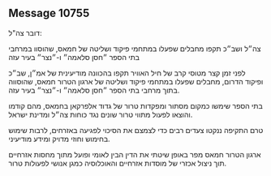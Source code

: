 ## Message 10755

דובר צה"ל:

צה״ל ושב״כ תקפו מחבלים שפעלו במתחמי פיקוד ושליטה של חמאס, שהוסוו במרחבי בתי הספר ״חסן סלאמה״ ו-״נצר״ בעיר עזה

לפני זמן קצר מטוסי קרב של חיל האוויר תקפו בהכוונה מודיעינית של אמ״ן, שב״כ ופיקוד הדרום, מחבלים שפעלו במתחמי פיקוד ושליטה של ארגון הטרור חמאס, שהוסווה בתוך מרחבי בתי הספר ״חסן סלאמה״ ו-״נצר״ בעיר עזה.

בתי הספר שימשו כמקום מסתור ומפקדות טרור של גדוד אלפרקאן בחמאס, מהם קודמו והוצאו לפעול מתווי טרור שונים נגד כוחות צה״ל ומדינת ישראל.

טרם התקיפה ננקטו צעדים רבים כדי לצמצם את הסיכוי לפגיעה באזרחים, לרבות שימוש בחימוש וחוזי מדויק ומידע מודיעיני.

ארגון הטרור חמאס מפר באופן שיטתי את הדין הבין לאומי ופועל מתוך מחסות אזרחיים תוך ניצול אכזרי של מוסדות אזרחיים והאוכלוסיה כמגן אנושי לפעולות טרור.

